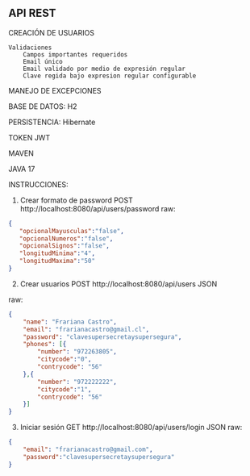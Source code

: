API REST
----------------
CREACIÓN DE USUARIOS

    Validaciones
        Campos importantes requeridos
        Email único
        Email validado por medio de expresión regular 
        Clave regida bajo expresion regular configurable

MANEJO DE EXCEPCIONES

BASE DE DATOS: H2

PERSISTENCIA: Hibernate

TOKEN JWT

MAVEN

JAVA 17 

INSTRUCCIONES:
1. Crear formato de password
POST http://localhost:8080/api/users/password
raw:
```json
{
   "opcionalMayusculas":"false",
   "opcionalNumeros":"false",
   "opcionalSignos":"false",
   "longitudMinima":"4",
   "longitudMaxima":"50"
}
```
2. Crear usuarios
POST http://localhost:8080/api/users
   JSON

raw:
```json
{
    "name": "Frariana Castro",
    "email": "frarianacastro@gmail.cl",
    "password": "clavesupersecretaysupersegura",
    "phones": [{
        "number": "972263805",
        "citycode":"0",
        "contrycode": "56"
    },{
        "number": "972222222",
        "citycode":"1",
        "contrycode": "56"
    }]
}

```
3. Iniciar sesión
GET http://localhost:8080/api/users/login
JSON
raw:
```json
{
    "email": "frarianacastro@gmail.com",
    "password":"clavesupersecretaysupersegura"
}
```